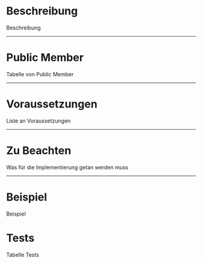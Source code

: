 # Beschreibung
Beschreibung

---

# Public Member
Tabelle von Public Member

---

# Voraussetzungen 
Liste an Voraussetzungen

---
# Zu Beachten
Was für die Implementierung getan werden muss

---

# Beispiel
Beispiel

# Tests
Tabelle Tests
